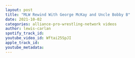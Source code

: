 ```yaml
---
layout: post
title: "MLW Rewind With George McKay and Uncle Bobby B"
date: 2021-10-02
categories: alliance-pro-wrestling-network videos
author: lewis-carlan
spotify_track_id: 
youtube_video_id: Wftai25SpJI
apple_track_id: 
youtube_metadata: 
---
```

